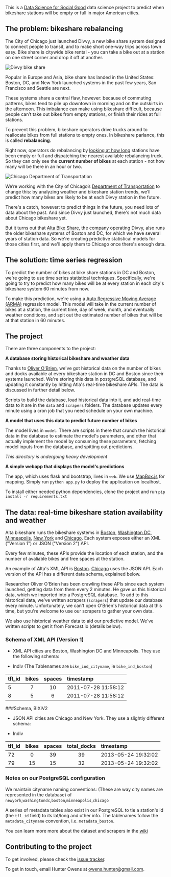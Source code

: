 This is a [Data Science for Social Good](http://www.dssg.io) data science project to predict when bikeshare stations will be empty or full in major American cities.

## The problem: bikeshare rebalancing

The City of Chicago just launched Divvy, a new bike share system designed to connect people to transit, and to make short one-way trips across town easy. Bike share is citywide bike rental - you can take a bike out at a station on one street corner and drop it off at another.

![Divvy bike share](http://dssg.io/img/partners/divvy.jpg)

Popular in Europe and Asia, bike share has landed in the United States: Boston, DC, and New York launched systems in the past few years, San Francisco and Seattle are next.

These systems share a central flaw, however: because of commuting patterns, bikes tend to pile up downtown in morning and on the outskirts in the afternoon. This imbalance can make using bikeshare difficult, because people can’t take out bikes from empty stations, or finish their rides at full stations.

To prevent this problem, bikeshare operators drive trucks around to reallocate bikes from full stations to empty ones. In bikeshare parlance, this is called **rebalancing**.

Right now, operators do rebalancing by [looking at how long](http://www.cabitracker.com/status.php) stations have been empty or full and dispatching the nearest available rebalancing truck. So they can only see the **current number of bikes** at each station - not how many will be there in an hour or two.

![Chicago Department of Transportation](http://dssg.io/img/partners/cdot.jpg)

We’re working with the City of Chicago’s [Department of Transportation](http://www.cityofchicago.org/city/en/depts/cdot.html) to change this: by analyzing weather and bikeshare station trends, we’ll predict how many bikes are likely to be at each Divvy station in the future.

There's a catch, however: to predict things in the future, you need lots of data about the past. And since Divvy just launched, there's not much data about Chicago bikeshare yet. 

But it turns out that [Alta Bike Share](http://www.altabicycleshare.com/), the company operating Divvy, also runs the older bikeshare systems of Boston and DC, for which we have several years of station data. So we're creating predictive statistical models for those cities first, and we'll apply them to Chicago once there's enough data. 

## The solution: time series regression
To predict the number of bikes at bike share stations in DC and Boston, we're going to use time series statistical techniques. Specifically, we're going to try to predict how many bikes will be at every station in each city's bikeshare system 60 minutes from now.

To make this prediction, we're using a [Auto Regressive Moving Average (ARMA)](http://en.wikipedia.org/wiki/Autoregressive%E2%80%93moving-average_model) regression model. This model will take in the current number of bikes at a station, the current time, day of week, month, and eventually weather conditions, and spit out the estimated number of bikes that will be at that station in 60 minutes.


## The project
There are three components to the project:

**A database storing historical bikeshare and weather data**

Thanks to [Oliver O'Brien](http://oliverobrien.co.uk/bikesharemap/), we've got historical data on the number of bikes and docks available at every bikeshare station in DC and Boston since their systems launched. We're storing this data in postgreSQL database, and updating it constantly by hitting Atla's real-time bikeshare APIs. The data is discussed in further detail below.

Scripts to build the database, load historical data into it, and add real-time data to it are in the `data` and `scrapers` folders. The database updates every minute using a cron job that you need schedule on your own machine.

**A model that uses this data to predict future number of bikes**

The model lives in `model`. There are scripts in there that crunch the historical data in the database to estimate the model's parameters, and other that actually implement the model by consuming these parameters, fetching model inputs from the database, and spitting out predictions.

*This directory is undergoing heavy development*

**A simple webapp that displays the model's predictions**

The app, which uses flask and bootstrap, lives in `web`. We use [MapBox.js](http://mapboxjs.org) for mapping. Simply run `python app.py` to deploy the application on localhost. 

To install either needed python dependencies, clone the project and run `pip install -r requirements.txt`

## The data: real-time bikeshare station availability and weather

Alta bikeshare runs the bikeshare systems in [Boston](thehubway.com/), [Washington DC](http://www.capitalbikeshare.com/), [Minneapolis](https://www.niceridemn.org/), [New York](http://citibikenyc.com/) and [Chicago](http://divvybikes.com/). Each system exposes either an XML ("Version 1") or JSON ("Version 2") API. 

Every few minutes, these APIs provide the location of each station, and the number of avaliable bikes and free spaces at the station.  

An example of Alta's XML API is [Boston](http://www.thehubway.com/data/stations/bikeStations.xml). [Chicago](http://divvybikes.com/stations/json) uses the JSON API. Each version of the API has a different data schema, explained below.

Researcher Oliver O'Brien has been crawling these APIs since each system launched, getting data from them every 2 minutes. He gave us this historical data, which we imported into a PostgreSQL database. To add to this historical data, we've written scrapers (`scrapers`) that update our database every minute. Unfortunately, we can't open O'Brien's historical data at this time, but you're welcome to use our scrapers to gather your own data.

We also use historical weather data to aid our predictive model. We've written scripts to get it from Forecast.io (details below).

### Schema of XML API (Version 1)
* XML API cities are Boston, Washington DC and Minneapolis. They use the following schema:

* Indiv (The Tablenames are `bike_ind_cityname`, ie `bike_ind_boston`)

|tfl_id | bikes | spaces |timestamp|
|------|:-----:|:-------:|:-----------------------|
| 5	| 7 | 10	| 2011-07-28 11:58:12 |
| 8 	| 5 | 6 	| 2011-07-28 11:58:12 |


###Schema, BIXIV2
* JSON API cities are Chicago and New York. They use a slightly different schema:

* Indiv

tfl_id | bikes | spaces | total_docks | timestamp
---------|:---------:|:--------:|:---------:|:----------
  72 | 0 | 39 | 39 | 2013-05-24 19:32:02  
  79 | 15 | 15 | 32 | 2013-05-24 19:32:02  


### Notes on our PostgreSQL configuration
We maintain cityname naming conventions: (These are way city names are represented in the database) of 
`newyork`,`washingtondc`,`boston`,`minneapolis`,`chicago`

A series of metadata tables also exist in our PostgreSQL to tie a station's id (the `tfl_id` field) to its lat/long and other info. The tablenames follow the `metadata_cityname` convention, i.e. `metadata_boston`.

You can learn more more about the dataset and scrapers in the [wiki](./wiki/data)

## Contributing to the project
To get involved, please check the [issue tracker](https://github.com/dssg/bikeshare/issues).

To get in touch, email Hunter Owens at owens.hunter@gmail.com.
